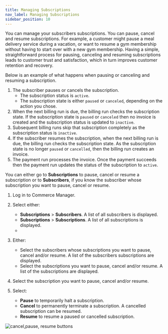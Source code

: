 ```yaml
---
title: Managing Subscriptions
nav_label: Managing Subscriptions
sidebar_position: 10
---
```


You can manage your subscribers subscriptions. You can pause, cancel and resume subscriptions. For example, a customer might pause a meal delivery service during a vacation, or want to resume a gym membership without having to start over with a new gym membership. Having a simple, straightforward process for pausing, canceling and resuming subscriptions leads to customer trust and satisfaction, which in turn improves customer retention and recovery.
      
Below is an example of what happens when pausing or canceling and resuming a subscription.
      
1. The subscriber pauses or cancels the subscription.
    - The subscription status is `active`.
    - The subscription state is either `paused` or `canceled`, depending on the action you chose.
2. When the next billing run is due, the billing run checks the subscription state. If the subscription state is `paused` or `canceled` then no invoice is created and the subscription status is updated to `inactive`.
3. Subsequent billing runs skip that subscription completely as the subscription status is `inactive`.
4. If the subscriber resumes the subscription, when the next billing run is due, the billing run checks the subscription state. As the subscription state is no longer `paused` or `cancelled`, then the billing run creates an invoice.
5. The payment run processes the invoice. Once the payment succeeds then the payment run updates the status of the subscription to `active`.

You can either go to **Subscriptions** to pause, cancel or resume a subscription or to **Subscribers**, if you know the subscriber whose subscription you want to pause, cancel or resume. 

1. Log in to Commerce Manager.
2. Select either:

    - **Subscriptions** > **Subscribers**. A list of all subscribers is displayed.
    - **Subscriptions** > **Subscriptions**. A list of all subscriptions is displayed.
    - 

3. Either:

    - Select the subscribers whose subscriptions you want to pause, cancel and/or resume. A list of the subscribers subscriptions are displayed.
    - Select the subscriptions you want to pause, cancel and/or resume. A list of the subscriptions are displayed.

4. Select the subscription you want to pause, cancel and/or resume.
5. Select:
    - **Pause** to temporarily halt a subscription.
    - **Cancel** to permanently terminate a subscription. A cancelled subscription can be resumed.
    - **Resume** to resume a paused or cancelled subscription.

![cancel,pause, resume buttons](/assets/subscriptions-pause.png)

